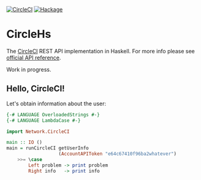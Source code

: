 [![CircleCI](https://circleci.com/gh/tmcgilchrist/circlehs.svg?style=svg)](https://circleci.com/gh/tmcgilchrist/circlehs) [![Hackage](https://img.shields.io/badge/hackage-v0.0.3-blue.svg)](http://hackage.haskell.org/package/circlehs)



# CircleHs

The [CircleCI](https://circleci.com/) REST API implementation in Haskell. For more info please see [official API reference](https://circleci.com/docs/api/).

Work in progress.

## Hello, CircleCI!

Let's obtain information about the user:

```haskell
{-# LANGUAGE OverloadedStrings #-}
{-# LANGUAGE LambdaCase #-}

import Network.CircleCI

main :: IO ()
main = runCircleCI getUserInfo
                   (AccountAPIToken "e64c67410f96ba2whatever")
    >>= \case
        Left problem -> print problem
        Right info   -> print info
```

